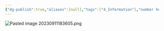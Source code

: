 ```yaml
---
{"dg-publish":true,"aliases":[null],"tags":["4_Information"],"number headings":"auto, first-level 1, max 6, A.1.","Created-Date":"2023-09-11 18:35:34","Modified-Date":"2024-04-18 11:52:37","permalink":"/000_Personnal/000_Plans/2023-2024 第一学期教学日历/","dgPassFrontmatter":true}
---
```



![Pasted image 20230911183605.png](/img/user/Z02_ObFiles/Attachments/Pasted%20image%2020230911183605.png)




